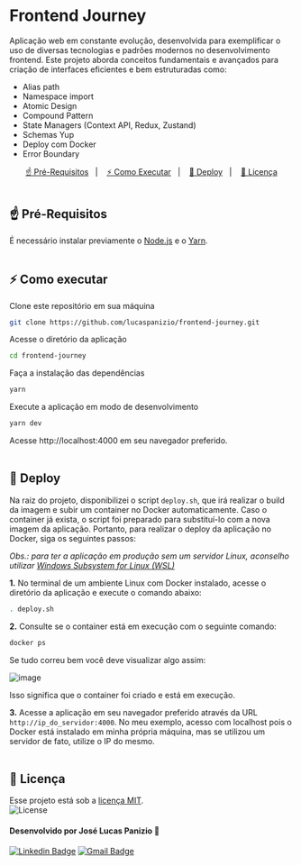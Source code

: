<h1 align="left">Frontend Journey</h1>
<p align="left">  
  Aplicação web em constante evolução, desenvolvida para exemplificar o uso de diversas tecnologias e padrões modernos no desenvolvimento frontend. Este projeto aborda conceitos fundamentais e avançados para criação de interfaces eficientes e bem estruturadas como:
</p>

- Alias path
- Namespace import
- Atomic Design
- Compound Pattern
- State Managers (Context API, Redux, Zustand)
- Schemas Yup
- Deploy com Docker
- Error Boundary

<p align="center">
  <a href="#-pré-requisitos">☝ Pré-Requisitos</a>&nbsp;&nbsp;&nbsp;|&nbsp;&nbsp;&nbsp;
  <a href="#-como-executar">⚡ Como Executar</a>&nbsp;&nbsp;&nbsp;|&nbsp;&nbsp;&nbsp;
  <a href="#-deploy">🚀 Deploy</a>&nbsp;&nbsp;&nbsp;|&nbsp;&nbsp;&nbsp;
  <a href="#-licença">📜 Licença</a>
  <br><br>

## ☝ Pré-Requisitos

É necessário instalar previamente o <a href="https://nodejs.org/en">Node.js</a> e o <a href="https://classic.yarnpkg.com/lang/en/docs/install/#windows-stable">Yarn</a>.
</br></br>

## ⚡ Como executar

Clone este repositório em sua máquina

```bash
git clone https://github.com/lucaspanizio/frontend-journey.git
```

Acesse o diretório da aplicação

```bash
cd frontend-journey
```

Faça a instalação das dependências

```bash
yarn
```

Execute a aplicação em modo de desenvolvimento

```bash
yarn dev
```

Acesse http://localhost:4000 em seu navegador preferido.
<br><br>

## 🚀 Deploy

Na raiz do projeto, disponibilizei o script `deploy.sh`, que irá realizar o build da imagem e subir um container no Docker automaticamente. Caso o container já exista, o script foi preparado para substituí-lo com a nova imagem da aplicação.
Portanto, para realizar o deploy da aplicação no Docker, siga os seguintes passos:

_Obs.: para ter a aplicação em produção sem um servidor Linux, aconselho utilizar [Windows Subsystem for Linux (WSL)](https://learn.microsoft.com/pt-br/windows/wsl/install)_

<b>1.</b> No terminal de um ambiente Linux com Docker instalado, acesse o diretório da aplicação e execute o comando abaixo:

```bash
. deploy.sh
```

<b>2.</b> Consulte se o container está em execução com o seguinte comando:

```bash
docker ps
```

Se tudo correu bem você deve visualizar algo assim:

![image](https://github.com/user-attachments/assets/5785d278-c328-4775-9746-aac7e2a1528e)

Isso significa que o container foi criado e está em execução.

<b>3.</b> Acesse a aplicação em seu navegador preferido através da URL `http://ip_do_servidor:4000`.
No meu exemplo, acesso com localhost pois o Docker está instalado em minha própria máquina, mas se utilizou um servidor de fato, utilize o IP do mesmo.
</br></br>

## 📜 Licença

<p>Esse projeto está sob a <a href="https://github.com/lucaspanizio/frontend-journey/blob/main/LICENSE">licença MIT</a>.<br>
<img alt="License" src="https://img.shields.io/static/v1?label=license&message=MIT&color=49AA26&labelColor=000000">
</p>

#### Desenvolvido por José Lucas Panizio 🖖

[![Linkedin Badge](https://img.shields.io/badge/-LinkedIn-blue?style=flat-square&logo=Linkedin&logoColor=white&link=https://www.linkedin.com/in/lucaspanizio/)](https://www.linkedin.com/in/lucaspanizio/)
[![Gmail Badge](https://img.shields.io/badge/-Gmail-ff0000?style=flat-square&labelColor=ff0000&logo=gmail&logoColor=white&link=mailto:lucaspanizio@gmail.com)](mailto:lucaspanizio@gmail.com)
